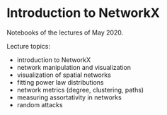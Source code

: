 # Introduction to NetworkX

Notebooks of the lectures of May 2020.

Lecture topics:
  - introduction to NetworkX
  - network manipulation and visualization
  - visualization of spatial networks
  - fitting power law distributions
  - network metrics (degree, clustering, paths)
  - measuring assortativity in networks
  - random attacks
